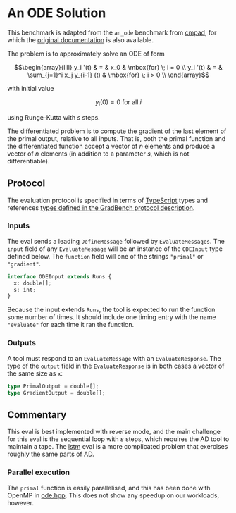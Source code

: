 # An ODE Solution

This benchmark is adapted from the `an_ode` benchmark from [cmpad][], for which
the [original documentation][] is also available.

The problem is to approximately solve an ODE of form

```math
\begin{array}{llll}
y_i '(t) & = & x_0                          & \mbox{for} \; i = 0 \\
y_i '(t) & = & \sum_{j=1}^i x_j y_{i-1} (t) & \mbox{for} \; i > 0  \\
\end{array}
```

with initial value

```math
y_i (0) = 0  \; \mbox{for all} \; i
```

using Runge-Kutta with $s$ steps.

The differentiated problem is to compute the gradient of the last element of the
primal output, relative to all inputs. That is, both the primal function and the
differentiated function accept a vector of $n$ elements and produce a vector of
$n$ elements (in addition to a parameter $s$, which is not differentiable).

## Protocol

The evaluation protocol is specified in terms of [TypeScript][] types and
references [types defined in the GradBench protocol description][protocol].

### Inputs

The eval sends a leading `DefineMessage` followed by `EvaluateMessages`. The
`input` field of any `EvaluateMessage` will be an instance of the `ODEInput`
type defined below. The `function` field will one of the strings `"primal"` or
`"gradient"`.

```typescript
interface ODEInput extends Runs {
  x: double[];
  s: int;
}
```

Because the input extends `Runs`, the tool is expected to run the function some
number of times. It should include one timing entry with the name `"evaluate"`
for each time it ran the function.

### Outputs

A tool must respond to an `EvaluateMessage` with an `EvaluateResponse`. The type
of the `output` field in the `EvaluateResponse` is in both cases a vector of the
same size as `x`:

```typescript
type PrimalOutput = double[];
type GradientOutput = double[];
```

## Commentary

This eval is best implemented with reverse mode, and the main challenge for this
eval is the sequential loop with $s$ steps, which requires the AD tool to
maintain a tape. The [lstm][] eval is a more complicated problem that exercises
roughly the same parts of AD.

### Parallel execution

The `primal` function is easily parallelised, and this has been done with OpenMP
in [ode.hpp][]. This does not show any speedup on our workloads, however.

[cmpad]: https://github.com/bradbell/cmpad
[original documentation]: https://cmpad.readthedocs.io/an_ode.html
[protocol]: /CONTRIBUTING.md#types
[typescript]: https://www.typescriptlang.org/
[lstm]: /evals/lstm
[ode.hpp]: /cpp/gradbench/evals/ode.hpp

